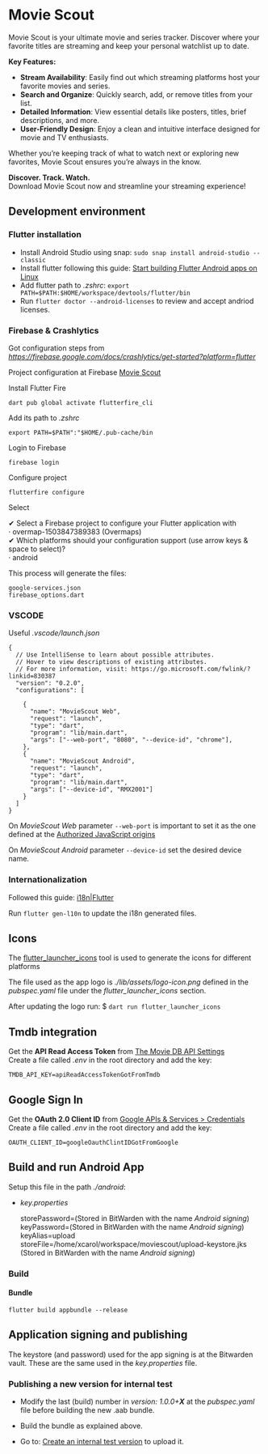 # Movie Scout

Movie Scout is your ultimate movie and series tracker. Discover where your favorite titles are streaming and keep your personal watchlist up to date.  

**Key Features:**  
- **Stream Availability**: Easily find out which streaming platforms host your favorite movies and series.  
- **Search and Organize**: Quickly search, add, or remove titles from your list.  
- **Detailed Information**: View essential details like posters, titles, brief descriptions, and more.  
- **User-Friendly Design**: Enjoy a clean and intuitive interface designed for movie and TV enthusiasts.  

Whether you’re keeping track of what to watch next or exploring new favorites, Movie Scout ensures you’re always in the know.  

**Discover. Track. Watch.**  
Download Movie Scout now and streamline your streaming experience!

## Development environment

### Flutter installation

- Install Android Studio using snap: `sudo snap install android-studio --classic`  
- Install flutter following this guide: [Start building Flutter Android apps on Linux](https://docs.flutter.dev/get-started/install/linux/android)  
- Add flutter path to _.zshrc_: `export PATH=$PATH:$HOME/workspace/devtools/flutter/bin`  
- Run `flutter doctor --android-licenses` to review and accept andriod licenses.  

### Firebase & Crashlytics

Got configuration steps from _https://firebase.google.com/docs/crashlytics/get-started?platform=flutter_  

Project configuration at Firebase [Movie Scout](https://console.firebase.google.com/project/movie-scout-a6608/overview)


Install Flutter Fire

    dart pub global activate flutterfire_cli

Add its path to _.zshrc_

    export PATH=$PATH":"$HOME/.pub-cache/bin

Login to Firebase  

    firebase login

Configure project  

    flutterfire configure

Select  

✔ Select a Firebase project to configure your Flutter application with  
· overmap-1503847389383 (Overmaps)  
✔ Which platforms should your configuration support (use arrow keys & space to select)?  
· android  

This process will generate the files:  

    google-services.json
    firebase_options.dart

### VSCODE

Useful _.vscode/launch.json_

```
{
  // Use IntelliSense to learn about possible attributes.
  // Hover to view descriptions of existing attributes.
  // For more information, visit: https://go.microsoft.com/fwlink/?linkid=830387
  "version": "0.2.0",
  "configurations": [

    {
      "name": "MovieScout Web",
      "request": "launch",
      "type": "dart",
      "program": "lib/main.dart",
      "args": ["--web-port", "8080", "--device-id", "chrome"],
    },
    {
      "name": "MovieScout Android",
      "request": "launch",
      "type": "dart",
      "program": "lib/main.dart",
      "args": ["--device-id", "RMX2001"]
    }
  ]
}
```

On _MovieScout Web_ parameter `--web-port` is important to set it as the one defined at the [Authorized JavaScript origins](https://console.cloud.google.com/apis/credentials/oauthclient/522907829647-g3amo1mcfp0smq336kqsaf8826g3d418.apps.googleusercontent.com?inv=1&invt=AbpCsw&project=movie-scout-a6608)

On _MovieScout Android_ parameter `--device-id` set the desired device name.  

### Internationalization

Followed this guide: [i18n|Flutter](https://docs.flutter.dev/ui/accessibility-and-internationalization/internationalization)  

Run `flutter gen-l10n` to update the i18n generated files.  

## Icons

The [flutter_launcher_icons](https://pub.dev/packages/flutter_launcher_icons) tool is used to generate the icons for different platforms  

The file used as the app logo is _./lib/assets/logo-icon.png_  defined in the _pubspec.yaml_ file under the _flutter_launcher_icons_ section.  

After updating the logo run:  $ `dart run flutter_launcher_icons`

## Tmdb integration

Get the **API Read Access Token** from [The Movie DB API Settings](https://www.themoviedb.org/settings/api)     
Create a file called _.env_ in the root directory and add the key:
```
TMDB_API_KEY=apiReadAccessTokenGotFromTmdb
``` 

## Google Sign In

Get the **OAuth 2.0 Client ID** from [Google APIs & Services > Credentials](https://console.cloud.google.com/apis/credentials?inv=1&invt=Abo3Jg&project=movie-scout-a6608)     
Create a file called _.env_ in the root directory and add the key:
```
OAUTH_CLIENT_ID=googleOauthClintIDGotFromGoogle
``` 

## Build and run Android App

Setup this file in the path _./android_:  

- _key.properties_

    storePassword=(Stored in BitWarden with the name _Android signing_)  
    keyPassword=(Stored in BitWarden with the name _Android signing_)  
    keyAlias=upload  
    storeFile=/home/xcarol/workspace/moviescout/upload-keystore.jks (Stored in BitWarden with the name _Android signing_)  

### Build

#### Bundle

`flutter build appbundle --release`

## Application signing and publishing

The keystore (and password) used for the app signing is at the Bitwarden vault. These are the same used in the _key.properties_ file.  

### Publishing a new version for internal test

- Modify the last (build) number in _version: 1.0.0+**X**_ at the _pubspec.yaml_ file before building the new .aab bundle.

- Build the bundle as explained above.

- Go to: [Create an internal test version](https://play.google.com/console/u/0/developers/5602401961225582177/app/4972075179053080011/app-dashboard) to upload it.
